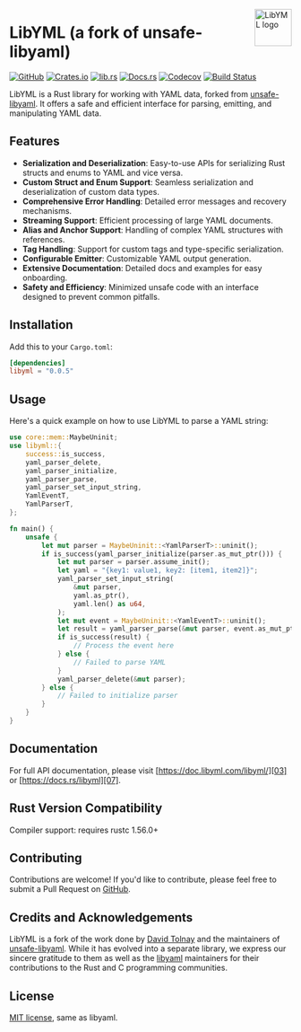 <!-- markdownlint-disable MD033 MD041 -->

<img src="https://kura.pro/libyml/images/logos/libyml.svg"
alt="LibYML logo" width="66" align="right" />

<!-- markdownlint-enable MD033 MD041 -->

# LibYML (a fork of unsafe-libyaml)

[![GitHub][github-badge]][05]
[![Crates.io][crates-badge]][06]
[![lib.rs][libs-badge]][05]
[![Docs.rs][docs-badge]][07]
[![Codecov][codecov-badge]][08]
[![Build Status][build-badge]][09]

LibYML is a Rust library for working with YAML data, forked from [unsafe-libyaml][01]. It offers a safe and efficient interface for parsing, emitting, and manipulating YAML data.

## Features

- **Serialization and Deserialization**: Easy-to-use APIs for serializing Rust structs and enums to YAML and vice versa.
- **Custom Struct and Enum Support**: Seamless serialization and deserialization of custom data types.
- **Comprehensive Error Handling**: Detailed error messages and recovery mechanisms.
- **Streaming Support**: Efficient processing of large YAML documents.
- **Alias and Anchor Support**: Handling of complex YAML structures with references.
- **Tag Handling**: Support for custom tags and type-specific serialization.
- **Configurable Emitter**: Customizable YAML output generation.
- **Extensive Documentation**: Detailed docs and examples for easy onboarding.
- **Safety and Efficiency**: Minimized unsafe code with an interface designed to prevent common pitfalls.

## Installation

Add this to your `Cargo.toml`:

```toml
[dependencies]
libyml = "0.0.5"
```

## Usage

Here's a quick example on how to use LibYML to parse a YAML string:

```rust
use core::mem::MaybeUninit;
use libyml::{
    success::is_success,
    yaml_parser_delete,
    yaml_parser_initialize,
    yaml_parser_parse,
    yaml_parser_set_input_string,
    YamlEventT,
    YamlParserT,
};

fn main() {
    unsafe {
        let mut parser = MaybeUninit::<YamlParserT>::uninit();
        if is_success(yaml_parser_initialize(parser.as_mut_ptr())) {
            let mut parser = parser.assume_init();
            let yaml = "{key1: value1, key2: [item1, item2]}";
            yaml_parser_set_input_string(
                &mut parser,
                yaml.as_ptr(),
                yaml.len() as u64,
            );
            let mut event = MaybeUninit::<YamlEventT>::uninit();
            let result = yaml_parser_parse(&mut parser, event.as_mut_ptr());
            if is_success(result) {
                // Process the event here
            } else {
                // Failed to parse YAML
            }
            yaml_parser_delete(&mut parser);
        } else {
            // Failed to initialize parser
        }
    }
}
```

## Documentation

For full API documentation, please visit [https://doc.libyml.com/libyml/][03] or [https://docs.rs/libyml][07].

## Rust Version Compatibility

Compiler support: requires rustc 1.56.0+

## Contributing

Contributions are welcome! If you'd like to contribute, please feel free to submit a Pull Request on [GitHub][05].

## Credits and Acknowledgements

LibYML is a fork of the work done by [David Tolnay][04] and the maintainers of [unsafe-libyaml][01]. While it has evolved into a separate library, we express our sincere gratitude to them as well as the [libyaml][02] maintainers for their contributions to the Rust and C programming communities.

## License

[MIT license](LICENSE-MIT), same as libyaml.

[00]: https://libyml.com
[01]: https://github.com/dtolnay/unsafe-libyaml
[02]: https://github.com/yaml/libyaml/tree/2c891fc7a770e8ba2fec34fc6b545c672beb37e6
[03]: https://doc.libyml.com/libyml/
[04]: https://github.com/dtolnay
[05]: https://github.com/sebastienrousseau/libyml
[06]: https://crates.io/crates/libyml
[07]: https://docs.rs/libyml
[08]: https://codecov.io/gh/sebastienrousseau/libyml
[09]: https://github.com/sebastienrousseau/libyml/actions?query=branch%3Amaster

[build-badge]: https://img.shields.io/github/actions/workflow/status/sebastienrousseau/libyml/release.yml?branch=master&style=for-the-badge&logo=github
[codecov-badge]: https://img.shields.io/codecov/c/github/sebastienrousseau/libyml?style=for-the-badge&logo=codecov&token=yc9s578xIk
[crates-badge]: https://img.shields.io/crates/v/libyml.svg?style=for-the-badge&color=fc8d62&logo=rust
[libs-badge]: https://img.shields.io/badge/lib.rs-v0.0.5-orange.svg?style=for-the-badge
[docs-badge]: https://img.shields.io/badge/docs.rs-libyml-66c2a5?style=for-the-badge&labelColor=555555&logo=docs.rs
[github-badge]: https://img.shields.io/badge/github-sebastienrousseau/libyml-8da0cb?style=for-the-badge&labelColor=555555&logo=github
